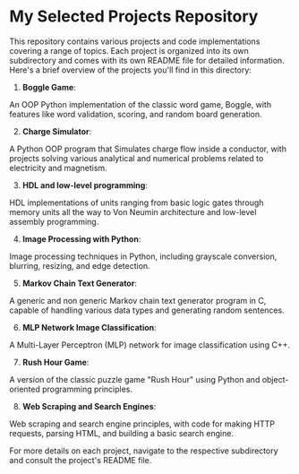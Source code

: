 # My Selected Projects Repository

This repository contains various projects and code implementations covering a range of topics. Each project is organized into its own subdirectory and comes with its own README file for detailed information. Here's a brief overview of the projects you'll find in this directory:

1. **Boggle Game**: 

An OOP Python implementation of the classic word game, Boggle, with features like word validation, scoring, and random board generation.

2. **Charge Simulator**: 

A Python OOP program that Simulates charge flow inside a conductor, with projects solving various analytical and numerical problems related to electricity and magnetism.

3. **HDL and low-level programming**:

HDL implementations of units ranging from basic logic gates through memory units all the way to Von Neumin architecture and low-level assembly programming.

4. **Image Processing with Python**: 

Image processing techniques in Python, including grayscale conversion, blurring, resizing, and edge detection.

5. **Markov Chain Text Generator**:

 A generic and non generic Markov chain text generator program in C, capable of handling various data types and generating random sentences.

6. **MLP Network Image Classification**: 

A Multi-Layer Perceptron (MLP) network for image classification using C++.

7. **Rush Hour Game**:

 A version of the classic puzzle game "Rush Hour" using Python and object-oriented programming principles.

8. **Web Scraping and Search Engines**: 

Web scraping and search engine principles, with code for making HTTP requests, parsing HTML, and building a basic search engine.




For more details on each project, navigate to the respective subdirectory and consult the project's README file.
